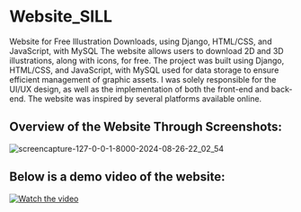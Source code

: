 # Website_SILL
 Website for Free Illustration Downloads, using Django, HTML/CSS, and JavaScript, with MySQL
 The website allows users to download 2D and 3D illustrations, along with icons, for free. The project was built using Django, HTML/CSS, and JavaScript, with MySQL used for data storage to ensure efficient management of graphic assets.
 I was solely responsible for the UI/UX design, as well as the implementation of both the front-end and back-end. The website was inspired by several platforms available online.
## Overview of the Website Through Screenshots:
![screencapture-127-0-0-1-8000-2024-08-26-22_02_54](https://github.com/user-attachments/assets/20e69e52-045e-4d5c-b12b-53c5f214a81e)


## Below is a demo video of the website:

[![Watch the video](https://img.youtube.com/vi/DJ44fToi1tE/maxresdefault.jpg)](https://youtu.be/DJ44fToi1tE)
